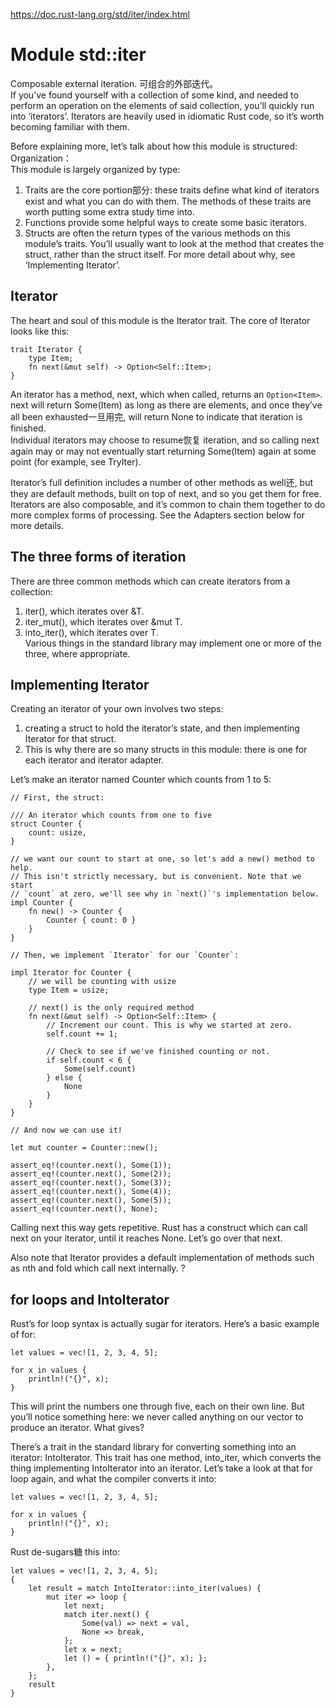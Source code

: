 https://doc.rust-lang.org/std/iter/index.html

# Module std::iter
Composable external iteration.  可组合的外部迭代。    
If you’ve found yourself with a collection of some kind, and needed to perform an operation on the elements of said collection, you’ll quickly run into ‘iterators’. Iterators are heavily used in idiomatic Rust code, so it’s worth becoming familiar with them.

Before explaining more, let’s talk about how this module is structured:   
Organization：   
This module is largely organized by type:    
1. Traits are the core portion部分: these traits define what kind of iterators exist and what you can do with them. The methods of these traits are worth putting some extra study time into.   
2. Functions provide some helpful ways to create some basic iterators.   
3. Structs are often the return types of the various methods on this module’s traits. You’ll usually want to look at the method that creates the struct, rather than the struct itself. For more detail about why, see ‘Implementing Iterator’.

## Iterator
The heart and soul of this module is the Iterator trait. The core of Iterator looks like this:   
```
trait Iterator {
    type Item;
    fn next(&mut self) -> Option<Self::Item>;
}
```   
An iterator has a method, next, which when called, returns an ``` Option<Item> ```.     
next will return Some(Item) as long as there are elements, and once they’ve all been exhausted一旦用完, will return None to indicate that iteration is finished.     
Individual iterators may choose to resume恢复 iteration, and so calling next again may or may not eventually start returning Some(Item) again at some point (for example, see TryIter).    

Iterator’s full definition includes a number of other methods as well还, but they are default methods, built on top of next, and so you get them for free.    
Iterators are also composable, and it’s common to chain them together to do more complex forms of processing. See the Adapters section below for more details.

## The three forms of iteration
There are three common methods which can create iterators from a collection:   
1. iter(), which iterates over &T.    
2. iter_mut(), which iterates over &mut T.    
3. into_iter(), which iterates over T.    
Various things in the standard library may implement one or more of the three, where appropriate.

## Implementing Iterator
Creating an iterator of your own involves two steps:    
1. creating a struct to hold the iterator’s state, and then implementing Iterator for that struct.   
2. This is why there are so many structs in this module: there is one for each iterator and iterator adapter.    

Let’s make an iterator named Counter which counts from 1 to 5:   
```
// First, the struct:

/// An iterator which counts from one to five
struct Counter {
    count: usize,
}

// we want our count to start at one, so let's add a new() method to help.
// This isn't strictly necessary, but is convenient. Note that we start
// `count` at zero, we'll see why in `next()`'s implementation below.
impl Counter {
    fn new() -> Counter {
        Counter { count: 0 }
    }
}

// Then, we implement `Iterator` for our `Counter`:

impl Iterator for Counter {
    // we will be counting with usize
    type Item = usize;

    // next() is the only required method
    fn next(&mut self) -> Option<Self::Item> {
        // Increment our count. This is why we started at zero.
        self.count += 1;

        // Check to see if we've finished counting or not.
        if self.count < 6 {
            Some(self.count)
        } else {
            None
        }
    }
}

// And now we can use it!

let mut counter = Counter::new();

assert_eq!(counter.next(), Some(1));
assert_eq!(counter.next(), Some(2));
assert_eq!(counter.next(), Some(3));
assert_eq!(counter.next(), Some(4));
assert_eq!(counter.next(), Some(5));
assert_eq!(counter.next(), None);
``` 
Calling next this way gets repetitive. Rust has a construct which can call next on your iterator, until it reaches None. Let’s go over that next.   

Also note that Iterator provides a default implementation of methods such as nth and fold which call next internally. ?

## for loops and IntoIterator
Rust’s for loop syntax is actually sugar for iterators. Here’s a basic example of for:   
```
let values = vec![1, 2, 3, 4, 5];

for x in values {
    println!("{}", x);
}
```
This will print the numbers one through five, each on their own line. But you’ll notice something here: we never called anything on our vector to produce an iterator. What gives?   

There’s a trait in the standard library for converting something into an iterator: IntoIterator. This trait has one method, into_iter, which converts the thing implementing IntoIterator into an iterator. Let’s take a look at that for loop again, and what the compiler converts it into:   
```
let values = vec![1, 2, 3, 4, 5];

for x in values {
    println!("{}", x);
}
```
Rust de-sugars糖 this into:    
```
let values = vec![1, 2, 3, 4, 5];
{
    let result = match IntoIterator::into_iter(values) {
        mut iter => loop {
            let next;
            match iter.next() {
                Some(val) => next = val,
                None => break,
            };
            let x = next;
            let () = { println!("{}", x); };
        },
    };
    result
}
```
